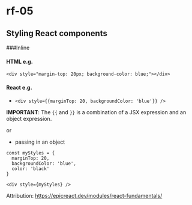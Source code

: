 # rf-05

## Styling React components

###Inline

#### HTML e.g.

`<div style="margin-top: 20px; background-color: blue;"></div>`

#### React e.g.

- `<div style={{marginTop: 20, backgroundColor: 'blue'}} />`

__IMPORTANT__: The `{{` and `}}` is a combination of a JSX expression and an object expression.

or

- passing in an object 
```
const myStyles = {
  marginTop: 20,
  backgroundColor: 'blue',
  color: 'black'
}
 
<div style={myStyles} />
```

Attribution: https://epicreact.dev/modules/react-fundamentals/
